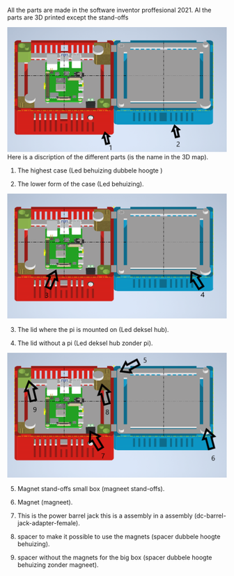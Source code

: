 All the parts are made in the software inventor proffesional 2021. Al the parts are 3D printed except the stand-offs 





![case](../Images/3D%20README_2.png)
Here is a discription of the different parts (is the name in the 3D map).
1. The highest case (Led behuizing dubbele hoogte )

2. The lower form of the case (Led behuizing).

![case](../Images/3D%20README_3.png)

3. The lid where the pi is mounted on (Led deksel hub).

4. The lid without a pi (Led deksel hub zonder pi).

![case](../Images/3D%20README_4.png)

5. Magnet stand-offs small box (magneet stand-offs).

6. Magnet (magneet).

7. This is the power barrel jack this is a assembly in a assembly (dc-barrel-jack-adapter-female).

8. spacer to make it possible to use the magnets (spacer dubbele hoogte behuizing).

9. spacer without the magnets for the big box (spacer dubbele hoogte behuizing zonder magneet).


